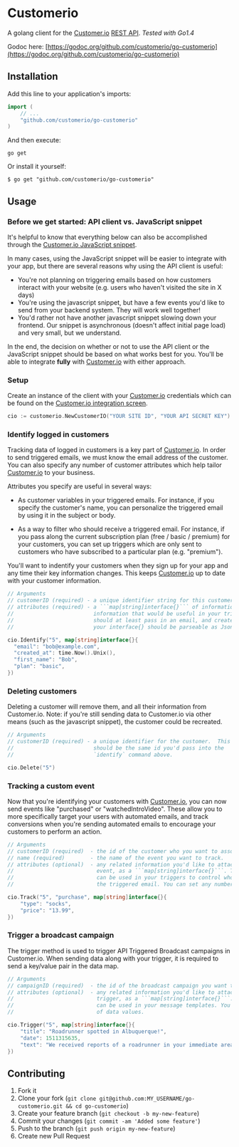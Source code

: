 # Customerio

A golang client for the [Customer.io](https://customer.io) [REST API](https://learn.customer.io/api).
*Tested with Go1.4*

Godoc here: [https://godoc.org/github.com/customerio/go-customerio](https://godoc.org/github.com/customerio/go-customerio)


## Installation

Add this line to your application's imports:

```go
import (
    // ...
    "github.com/customerio/go-customerio"
)
```

And then execute:

    go get

Or install it yourself:

    $ go get "github.com/customerio/go-customerio"

## Usage

### Before we get started: API client vs. JavaScript snippet

It's helpful to know that everything below can also be accomplished
through the [Customer.io JavaScript snippet](https://learn.customer.io/developer-documentation/javascript-quick-start.html).

In many cases, using the JavaScript snippet will be easier to integrate with
your app, but there are several reasons why using the API client is useful:

* You're not planning on triggering emails based on how customers interact with
  your website (e.g. users who haven't visited the site in X days)
* You're using the javascript snippet, but have a few events you'd like to
  send from your backend system.  They will work well together!
* You'd rather not have another javascript snippet slowing down your frontend.
  Our snippet is asynchronous (doesn't affect initial page load) and very small, but we understand.

In the end, the decision on whether or not to use the API client or
the JavaScript snippet should be based on what works best for you.
You'll be able to integrate **fully** with [Customer.io](https://customer.io) with either approach.

### Setup

Create an instance of the client with your [Customer.io](https://customer.io) credentials
which can be found on the [Customer.io integration screen](https://fly.customer.io/account/customerio_integration).

```go
cio := customerio.NewCustomerIO("YOUR SITE ID", "YOUR API SECRET KEY")
```

### Identify logged in customers

Tracking data of logged in customers is a key part of [Customer.io](https://customer.io). In order to
send triggered emails, we must know the email address of the customer.  You can
also specify any number of customer attributes which help tailor [Customer.io](https://customer.io) to your
business.

Attributes you specify are useful in several ways:

* As customer variables in your triggered emails.  For instance, if you specify
the customer's name, you can personalize the triggered email by using it in the
subject or body.

* As a way to filter who should receive a triggered email.  For instance,
if you pass along the current subscription plan (free / basic / premium) for your customers, you can
set up triggers which are only sent to customers who have subscribed to a
particular plan (e.g. "premium").

You'll want to indentify your customers when they sign up for your app and any time their
key information changes. This keeps [Customer.io](https://customer.io) up to date with your customer information.

```go
// Arguments
// customerID (required) - a unique identifier string for this customers
// attributes (required) - a ```map[string]interface{}``` of information about the customer. You can pass any
//                         information that would be useful in your triggers. You 
//                         should at least pass in an email, and created_at timestamp.
//                         your interface{} should be parseable as Json by 'encoding/json'.Marshal

cio.Identify("5", map[string]interface{}{
  "email": "bob@example.com",
  "created_at": time.Now().Unix(),
  "first_name": "Bob",
  "plan": "basic",
})
```

### Deleting customers

Deleting a customer will remove them, and all their information from
Customer.io.  Note: if you're still sending data to Customer.io via
other means (such as the javascript snippet), the customer could be
recreated.

```go
// Arguments
// customerID (required) - a unique identifier for the customer.  This
//                         should be the same id you'd pass into the
//                         `identify` command above.

cio.Delete("5")
```

### Tracking a custom event

Now that you're identifying your customers with [Customer.io](https://customer.io), you can now send events like
"purchased" or "watchedIntroVideo".  These allow you to more specifically target your users
with automated emails, and track conversions when you're sending automated emails to
encourage your customers to perform an action.


```go
// Arguments
// customerID (required)  - the id of the customer who you want to associate with the event.
// name (required)        - the name of the event you want to track.
// attributes (optional)  - any related information you'd like to attach to this
//                          event, as a ```map[string]interface{}```. These attributes
//                          can be used in your triggers to control who should receive
//                          the triggered email. You can set any number of data values.

cio.Track("5", "purchase", map[string]interface{}{
    "type": "socks",
    "price": "13.99",
})
```

### Trigger a broadcast campaign

The trigger method is used to trigger API Triggered Broadcast campaigns in Customer.io. When sending data along with your trigger, it is required to send a key/value pair in the data map.

```go
// Arguments
// campaignID (required)  - the id of the broadcast campaign you want to trigger.
// attributes (optional)  - any related information you'd like to attach to this
//                          trigger, as a ```map[string]interface{}```. These attributes
//                          can be used in your message templates. You can set any number
//                          of data values.

cio.Trigger("5", map[string]interface{}{
    "title": "Roadrunner spotted in Albuquerque!",
    "date": 1511315635,
    "text": "We received reports of a roadrunner in your immediate area! Head to your dashboard to view more information!",
})
```

## Contributing

1. Fork it
2. Clone your fork (`git clone git@github.com:MY_USERNAME/go-customerio.git && cd go-customerio`)
3. Create your feature branch (`git checkout -b my-new-feature`)
4. Commit your changes (`git commit -am 'Added some feature'`)
5. Push to the branch (`git push origin my-new-feature`)
6. Create new Pull Request

